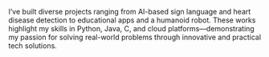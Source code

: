 I’ve built diverse projects ranging from AI-based sign language and heart disease detection to educational apps and a humanoid robot. These works highlight my skills in Python, Java, C, and cloud platforms—demonstrating my passion for solving real-world problems through innovative and practical tech solutions.